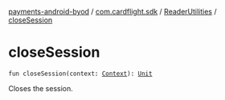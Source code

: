 [payments-android-byod](../../index.md) / [com.cardflight.sdk](../index.md) / [ReaderUtilities](index.md) / [closeSession](./close-session.md)

# closeSession

`fun closeSession(context: `[`Context`](https://developer.android.com/reference/android/content/Context.html)`): `[`Unit`](https://kotlinlang.org/api/latest/jvm/stdlib/kotlin/-unit/index.html)

Closes the session.

